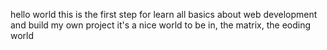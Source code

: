 hello world
this is the first step for learn all basics about web development and build my own project
it's a nice world to be in, the matrix, the eoding world
